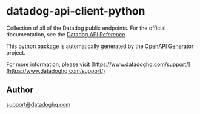 # datadog-api-client-python

Collection of all of the Datadog public endpoints. For the official documentation, see the [Datadog API Reference](https://docs.datadoghq.com/api/).

This python package is automatically generated by the [OpenAPI Generator](https://openapi-generator.tech) project.

For more information, please visit [https://www.datadoghq.com/support/](https://www.datadoghq.com/support/)

## Author

support@datadoghq.com
